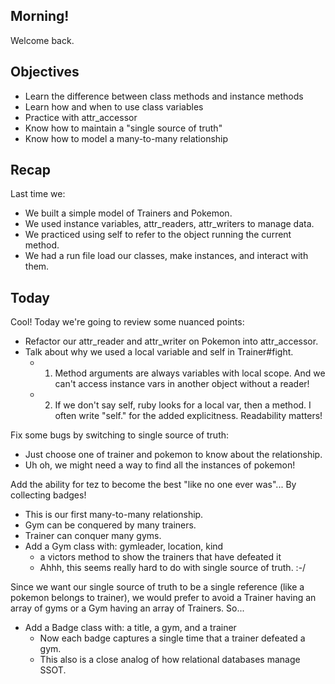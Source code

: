 ## Morning!

Welcome back.



## Objectives

* Learn the difference between class methods and instance methods
* Learn how and when to use class variables
* Practice with attr_accessor
* Know how to maintain a "single source of truth"
* Know how to model a many-to-many relationship






## Recap

Last time we:
* We built a simple model of Trainers and Pokemon.
* We used instance variables, attr_readers, attr_writers to manage data.
* We practiced using self to refer to the object running the current method.
* We had a run file load our classes, make instances, and interact with them.

## Today

Cool! Today we're going to review some nuanced points:
* Refactor our attr_reader and attr_writer on Pokemon into attr_accessor.
* Talk about why we used a local variable and self in Trainer#fight.
  * 1. Method arguments are always variables with local scope.
     And we can't access instance vars in another object without a reader!
  * 2. If we don't say self, ruby looks for a local var, then a method.
     I often write "self." for the added explicitness. Readability matters!

Fix some bugs by switching to single source of truth:
* Just choose one of trainer and pokemon to know about the relationship.
* Uh oh, we might need a way to find all the instances of pokemon!

Add the ability for tez to become the best "like no one ever was"...
By collecting badges!
* This is our first many-to-many relationship.
* Gym can be conquered by many trainers.
* Trainer can conquer many gyms.
* Add a Gym class with: gymleader, location, kind
  * a victors method to show the trainers that have defeated it
  * Ahhh, this seems really hard to do with single source of truth. :-/


Since we want our single source of truth to be a single reference
(like a pokemon belongs to trainer), we would prefer to avoid a Trainer
having an array of gyms or a Gym having an array of Trainers. So...
* Add a Badge class with: a title, a gym, and a trainer
  * Now each badge captures a single time that a trainer defeated a gym.
  * This also is a close analog of how relational databases manage SSOT.
